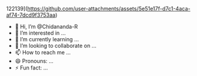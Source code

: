  122139](https://github.com/user-attachments/assets/5e51e17f-d7c1-4aca-af74-7dcd9f3753aa)
- 👋 Hi, I’m @Chidananda-R
- 👀 I’m interested in ...
- 🌱 I’m currently learning ...
- 💞️ I’m looking to collaborate on ...
- 📫 How to reach me ...
- 😄 Pronouns: ...
- ⚡ Fun fact: ...

<!---
Chidananda-R/Chidananda-R is a ✨ special ✨ repository because its `README.md` (this file) appears on your GitHub profile.
You can click the Preview link to take a look at your changes.
--->
